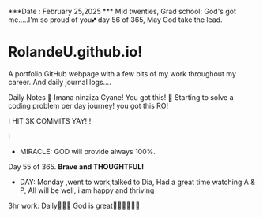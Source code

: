 ***Date : February 25,2025 *** Mid twenties, Grad school: God's got me.....I'm so proud of you💕 day 56 of 365, May God take the lead.
# RolandeU.github.io!

A portfolio GitHub webpage with a few bits of my work throughout my career. And daily journal logs....


Daily Notes
💚 Imana ninziza Cyane! You got this!
💚 Starting to solve a coding problem per day journey! you got this RO!

I HIT 3K COMMITS YAY!!!

l
- MIRACLE: GOD will provide always 100%.

Day 55 of 365. **Brave and THOUGHTFUL!** 
- DAY: Monday ,went to work,talked to Dia, Had a great time watching A & P, All will be well, i am happy and thriving

3hr work: Daily💚💚💚
God is great💚💚💚💚💚💚
